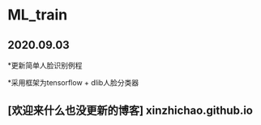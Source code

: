 # ML_train
## 2020.09.03
  *更新简单人脸识别例程

  *采用框架为tensorflow + dlib人脸分类器
## [欢迎来什么也没更新的博客] xinzhichao.github.io

